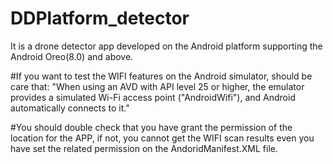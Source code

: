 # DDPlatform_detector
It is a drone detector app developed on the Android platform supporting the Android Oreo(8.0) and above.

#If you want to test the WIFI features on the Android simulator, should be care that:
"When using an AVD with API level 25 or higher, the emulator provides a simulated Wi-Fi access point ("AndroidWifi"), and Android automatically connects to it."


#You should double check that you have grant the permission of the location for the APP, if not, you cannot get the WIFI scan results even you have set the related permission on the AndoridManifest.XML file.
